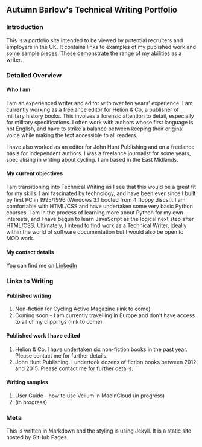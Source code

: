 ## Autumn Barlow's Technical Writing Portfolio

### Introduction

This is a portfolio site intended to be viewed by potential recruiters and employers in the UK. It contains links to examples of my published work and some sample pieces. These demonstrate the range of my abilities as a writer.

### Detailed Overview

#### Who I am

I am an experienced writer and editor with over ten years' experience. I am currently working as a freelance editor for Helion & Co, a publisher of military history books. This involves a forensic attention to detail, especially for military specifications. I often work with authors whose first language is not English, and have to strike a balance between keeping their original voice while making the text accessible to all readers. 

I have also worked as an editor for John Hunt Publishing and on a freelance basis for independent authors. I was a freelance journalist for some years, specialising in writing about cycling. I am based in the East Midlands.

#### My current objectives

I am transitioning into Technical Writing as I see that this would be a great fit for my skills. I am fascinated by technology, and have been ever since I built by first PC in 1995/1996 (Windows 3.1 booted from 4 floppy discs!). I am comfortable with HTML/CSS and have undertaken some very basic Python courses. I am in the process of learning more about Python for my own interests, and I have begun to learn JavaScript as the logical next step after HTML/CSS. Ultimately, I intend to find work as a Technical Writer, ideally within the world of software documentation but I would also be open to MOD work. 

#### My contact details

You can find me on [LinkedIn](www.linkedin.com/in/autumn-barlow-writing)

### Links to Writing

#### Published writing

1. Non-fiction for Cycling Active Magazine (link to come)
2. Coming soon - I am currently travelling in Europe and don't have access to all of my clippings (link to come)

#### Published work I have edited

1. Helion & Co. I have undertaken six non-fiction books in the past year. Please contact me for further details.
2. John Hunt Publishing. I undertook dozens of fiction books between 2012 and 2015. Please contact me for further details.

#### Writing samples

1. User Guide - how to use Vellum in MacInCloud (in progress)
2. (in progress)

### Meta

This is written in Markdown and the styling is using Jekyll. It is a static site hosted by GitHub Pages. 


